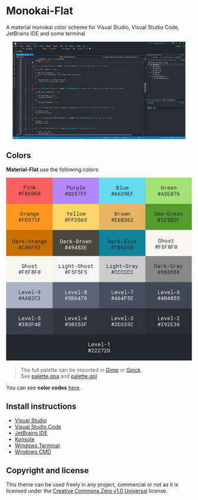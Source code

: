 # Monokai-Flat

A material monokai color scheme for Visual Studio, Visual Studio Code, JetBrains IDE and some terminal

![Preview](Preview.gif)

## Colors

**Material-Flat** use the following colors:

![Colors](Colors/Palette.png)  
>The full palette can be imported in [Gimp](https://www.gimp.org/) or [Gpick](http://www.gpick.org/).  
See [palette.gpa](Colors/palette.gpa) and [palette.gpl](Colors/palette.gpl)

You can see **color codes** [here](Colors/Palette.md).

## Install instructions

- [Visual Studio](Visual%20Studio)
- [Visual Studio Code](Visual%20Studio%20Code)
- [JetBrains IDE](JetBrains%20IDE)
- [Konsole](Konsole)
- [Windows Terminal](Windows%20Terminal)
- [Windows CMD](Windows%20Terminal%20-%20CMD)

## Copyright and license

This theme can be used freely in any project, commercial or not as it is
licensed under the [Creative Commons Zero v1.0 Universal](LICENSE) license.
